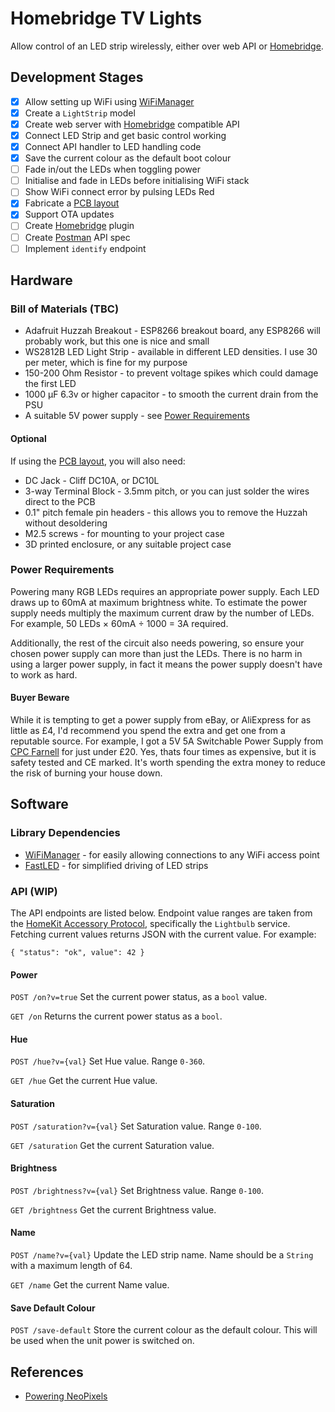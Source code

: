 # Homebridge TV Lights

Allow control of an LED strip wirelessly, either over web API or [Homebridge](https://github.com/nfarina/homebridge).

## Development Stages

- [x] Allow setting up WiFi using [WiFiManager](https://github.com/tzapu/WiFiManager)
- [x] Create a `LightStrip` model
- [x] Create web server with [Homebridge](https://github.com/nfarina/homebridge) compatible API
- [x] Connect LED Strip and get basic control working
- [x] Connect API handler to LED handling code
- [x] Save the current colour as the default boot colour
- [ ] Fade in/out the LEDs when toggling power
- [ ] Initialise and fade in LEDs before initialising WiFi stack
- [ ] Show WiFi connect error by pulsing LEDs Red
- [x] Fabricate a [PCB layout](https://github.com/squarefrog/led-controller)
- [x] Support OTA updates
- [ ] Create [Homebridge](https://github.com/nfarina/homebridge) plugin
- [ ] Create [Postman](https://www.getpostman.com) API spec
- [ ] Implement `identify` endpoint

## Hardware

### Bill of Materials (TBC)

- Adafruit Huzzah Breakout - ESP8266 breakout board, any ESP8266 will probably work, but this one is nice and small
- WS2812B LED Light Strip - available in different LED densities. I use 30 per meter, which is fine for my purpose
- 150-200 Ohm Resistor - to prevent voltage spikes which could damage the first LED
- 1000 µF 6.3v or higher capacitor - to smooth the current drain from the PSU
- A suitable 5V power supply - see [Power Requirements](#power-requirements)

#### Optional

If using the [PCB layout](https://github.com/squarefrog/led-controller), you will also need:

- DC Jack - Cliff DC10A, or DC10L
- 3-way Terminal Block - 3.5mm pitch, or you can just solder the wires direct to the PCB
- 0.1" pitch female pin headers - this allows you to remove the Huzzah without desoldering
- M2.5 screws - for mounting to your project case
- 3D printed enclosure, or any suitable project case

### Power Requirements

Powering many RGB LEDs requires an appropriate power supply. Each LED draws up to 60mA at maximum brightness white. To estimate the power supply needs multiply the maximum current draw by the number of LEDs. For example, 50 LEDs × 60mA ÷ 1000 = 3A required.

Additionally, the rest of the circuit also needs powering, so ensure your chosen power supply can more than just the LEDs. There is no harm in using a larger power supply, in fact it means the power supply doesn't have to work as hard.

#### Buyer Beware

While it is tempting to get a power supply from eBay, or AliExpress for as little as £4, I'd recommend you spend the extra and get one from a reputable source. For example, I got a 5V 5A Switchable Power Supply from [CPC Farnell](http://cpc.farnell.com/powerpax/ptd-0505pa/ac-adaptor-5v-5a-regulated/dp/PW02604) for just under £20. Yes, thats four times as expensive, but it is safety tested and CE marked. It's worth spending the extra money to reduce the risk of burning your house down.

## Software

### Library Dependencies

- [WiFiManager](https://github.com/tzapu/WiFiManager#install-through-library-manager) - for easily allowing connections to any WiFi access point
- [FastLED](https://github.com/FastLED/FastLED) - for simplified driving of LED strips

### API (WIP)

The API endpoints are listed below. Endpoint value ranges are taken from the [HomeKit Accessory Protocol](https://developer.apple.com/support/homekit-accessory-protocol/), specifically the `Lightbulb` service. Fetching current values returns JSON with the current value. For example:

    { "status": "ok", value": 42 }

#### Power

`POST /on?v=true`
Set the current power status, as a `bool` value.

`GET /on`
Returns the current power status as a `bool`.

#### Hue

`POST /hue?v={val}`
Set Hue value. Range `0-360`.

`GET /hue`
Get the current Hue value.

#### Saturation

`POST /saturation?v={val}`
Set Saturation value. Range `0-100`.

`GET /saturation`
Get the current Saturation value.

#### Brightness

`POST /brightness?v={val}`
Set Brightness value. Range `0-100`.

`GET /brightness`
Get the current Brightness value.

#### Name

`POST /name?v={val}`
Update the LED strip name. Name should be a `String` with a maximum length of 64.

`GET /name`
Get the current Name value.

#### Save Default Colour

`POST /save-default`
Store the current colour as the default colour. This will be used when the unit power is switched on.

## References

- [Powering NeoPixels](https://learn.adafruit.com/adafruit-neopixel-uberguide/powering-neopixels)
